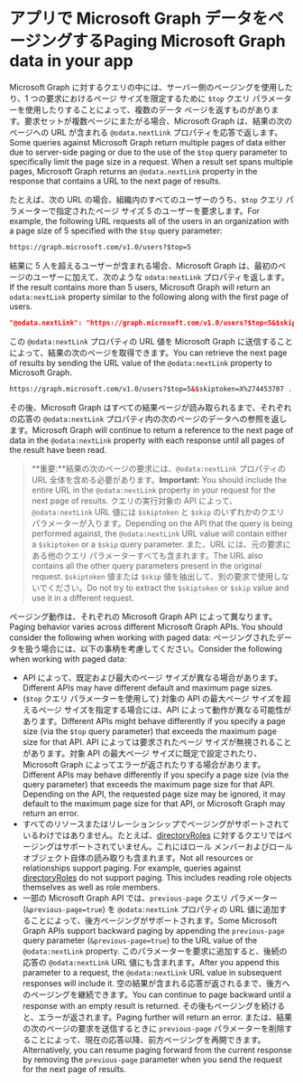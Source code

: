 
# <a name="paging-microsoft-graph-data-in-your-app"></a><span data-ttu-id="cde0f-101">アプリで Microsoft Graph データをページングする</span><span class="sxs-lookup"><span data-stu-id="cde0f-101">Paging Microsoft Graph data in your app</span></span> 

<span data-ttu-id="cde0f-p101">Microsoft Graph に対するクエリの中には、サーバー側のページングを使用したり、1 つの要求におけるページ サイズを限定するために `$top` クエリ パラメーターを使用したりすることによって、複数のデータ ページを返すものがあります。要求セットが複数ページにまたがる場合、Microsoft Graph は、結果の次のページへの URL が含まれる `@odata.nextLink` プロパティを応答で返します。</span><span class="sxs-lookup"><span data-stu-id="cde0f-p101">Some queries against Microsoft Graph return multiple pages of data either due to server-side paging or due to the use of the `$top` query parameter to specifically limit the page size in a request. When a result set spans multiple pages, Microsoft Graph returns an `@odata.nextLink` property in the response that contains a URL to the next page of results.</span></span> 

<span data-ttu-id="cde0f-104">たとえば、次の URL の場合、組織内のすべてのユーザーのうち、`$top` クエリ パラメーターで指定されたページ サイズ 5 のユーザーを要求します。</span><span class="sxs-lookup"><span data-stu-id="cde0f-104">For example, the following URL requests all of the users in an organization with a page size of 5 specified with the `$top` query parameter:</span></span>

```html
https://graph.microsoft.com/v1.0/users?$top=5
```

<span data-ttu-id="cde0f-105">結果に 5 人を超えるユーザーが含まれる場合、Microsoft Graph は、最初のページのユーザーに加えて、次のような `odata:nextLink` プロパティを返します。</span><span class="sxs-lookup"><span data-stu-id="cde0f-105">If the result contains more than 5 users, Microsoft Graph will return an `odata:nextLink` property similar to the following along with the first page of users.</span></span>

```json
"@odata.nextLink": "https://graph.microsoft.com/v1.0/users?$top=5&$skiptoken=X%274453707 ... 6633B900000000000000000000%27"
```

<span data-ttu-id="cde0f-106">この `@odata:nextLink` プロパティの URL 値を Microsoft Graph に送信することによって、結果の次のページを取得できます。</span><span class="sxs-lookup"><span data-stu-id="cde0f-106">You can retrieve the next page of results by sending the URL value of the `@odata:nextLink` property to Microsoft Graph.</span></span> 

```html
https://graph.microsoft.com/v1.0/users?$top=5&$skiptoken=X%274453707 ... 6633B900000000000000000000%27
```

<span data-ttu-id="cde0f-107">その後、Microsoft Graph はすべての結果ページが読み取られるまで、それぞれの応答の `@odata:nextLink` プロパティ内の次のページのデータへの参照を返します。</span><span class="sxs-lookup"><span data-stu-id="cde0f-107">Microsoft Graph will continue to return a reference to the next page of data in the `@odata:nextLink` property with each response until all pages of the result have been read.</span></span>

><span data-ttu-id="cde0f-108">**重要:**結果の次のページの要求には、`@odata:nextLink` プロパティの URL 全体を含める必要があります。</span><span class="sxs-lookup"><span data-stu-id="cde0f-108">**Important:** You should include the entire URL in the `@odata:nextLink` property in your request for the next page of results.</span></span> <span data-ttu-id="cde0f-109">クエリの実行対象の API によって、`@odata:nextLink` URL 値には `$skiptoken` と `$skip` のいずれかのクエリ パラメーターが入ります。</span><span class="sxs-lookup"><span data-stu-id="cde0f-109">Depending on the API that the query is being performed against, the `@odata:nextLink` URL value will contain either a `$skiptoken` or a `$skip` query parameter.</span></span> <span data-ttu-id="cde0f-110">また、URL には、元の要求にある他のクエリ パラメーターすべても含まれます。</span><span class="sxs-lookup"><span data-stu-id="cde0f-110">The URL also contains all the other query parameters present in the original request.</span></span> <span data-ttu-id="cde0f-111">`$skiptoken` 値または `$skip` 値を抽出して、別の要求で使用しないでください。</span><span class="sxs-lookup"><span data-stu-id="cde0f-111">Do not try to extract the `$skiptoken` or `$skip` value and use it in a different request.</span></span> 

<span data-ttu-id="cde0f-112">ページング動作は、それぞれの Microsoft Graph API によって異なります。</span><span class="sxs-lookup"><span data-stu-id="cde0f-112">Paging behavior varies across different Microsoft Graph APIs. You should consider the following when working with paged data:</span></span> <span data-ttu-id="cde0f-113">ページングされたデータを扱う場合には、以下の事柄を考慮してください。</span><span class="sxs-lookup"><span data-stu-id="cde0f-113">Consider the following when working with paged data:</span></span>

- <span data-ttu-id="cde0f-114">API によって、既定および最大のページ サイズが異なる場合があります。</span><span class="sxs-lookup"><span data-stu-id="cde0f-114">Different APIs may have different default and maximum page sizes.</span></span>
- <span data-ttu-id="cde0f-115">(`$top` クエリ パラメーターを使用して) 対象の API の最大ページ サイズを超えるページ サイズを指定する場合には、API によって動作が異なる可能性があります。</span><span class="sxs-lookup"><span data-stu-id="cde0f-115">Different APIs might behave differently if you specify a page size (via the `$top` query parameter) that exceeds the maximum page size for that API.</span></span> <span data-ttu-id="cde0f-116">API によっては要求されたページ サイズが無視されることがあります。対象 API の最大ページ サイズに既定で設定されたり、Microsoft Graph によってエラーが返されたりする場合があります。</span><span class="sxs-lookup"><span data-stu-id="cde0f-116">Different APIs may behave differently if you specify a page size (via the  query parameter) that exceeds the maximum page size for that API. Depending on the API, the requested page size may be ignored, it may default to the maximum page size for that API, or Microsoft Graph may return an error.</span></span> 
- <span data-ttu-id="cde0f-p105">すべてのリソースまたはリレーションシップでページングがサポートされているわけではありません。たとえば、[directoryRoles](../api-reference/v1.0/resources/directoryrole.md) に対するクエリではページングはサポートされていません。これにはロール メンバーおよびロール オブジェクト自体の読み取りも含まれます。</span><span class="sxs-lookup"><span data-stu-id="cde0f-p105">Not all resources or relationships support paging. For example, queries against [directoryRoles](../api-reference/v1.0/resources/directoryrole.md) do not support paging. This includes reading role objects themselves as well as role members.</span></span>
- <span data-ttu-id="cde0f-120">一部の Microsoft Graph API では、`previous-page` クエリ パラメーター (`&previous-page=true`) を `@odata:nextLink` プロパティの URL 値に追加することによって、後方ページングがサポートされます。</span><span class="sxs-lookup"><span data-stu-id="cde0f-120">Some Microsoft Graph APIs support backward paging by appending the `previous-page` query parameter (`&previous-page=true`) to the URL value of the `@odata:nextLink` property.</span></span> <span data-ttu-id="cde0f-121">このパラメーターを要求に追加すると、後続の応答の `@odata:nextLink` URL 値にも含まれます。</span><span class="sxs-lookup"><span data-stu-id="cde0f-121">After you append this parameter to a request, the `@odata:nextLink` URL value in subsequent responses will include it.</span></span> <span data-ttu-id="cde0f-122">空の結果が含まれる応答が返されるまで、後方へのページングを継続できます。</span><span class="sxs-lookup"><span data-stu-id="cde0f-122">You can continue to page backward until a response with an empty result is returned.</span></span> <span data-ttu-id="cde0f-123">その後もページングを続けると、エラーが返されます。</span><span class="sxs-lookup"><span data-stu-id="cde0f-123">Paging further will return an error.</span></span> <span data-ttu-id="cde0f-124">または、結果の次のページの要求を送信するときに `previous-page` パラメーターを削除することによって、現在の応答以降、前方ページングを再開できます。</span><span class="sxs-lookup"><span data-stu-id="cde0f-124">Alternatively, you can resume paging forward from the current response by removing the `previous-page` parameter when you send the request for the next page of results.</span></span> 

